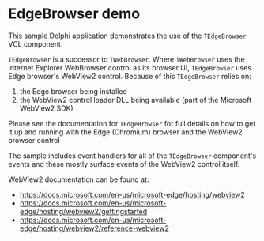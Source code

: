 EdgeBrowser demo
================

This sample Delphi application demonstrates the use of the `TEdgeBrowser` VCL component.

`TEdgeBrowser` is a successor to `TWebBrowser`. Where `TWebBrowser` uses the Internet Explorer WebBrowser control as its browser UI, `TEdgeBrowser` uses Edge browser's WebView2 control. Because of this `TEdgeBrowser` relies on:

1.  the Edge browser being installed
2.  the WebView2 control loader DLL being available (part of the Microsoft WebView2 SDK)

Please see the documentation for `TEdgeBrowser` for full details on how to get it up and running with the Edge (Chromium) browser and the WebView2 browser control

The sample includes event handlers for all of the `TEdgeBrowser` component's events and these mostly surface events of the WebView2 control itself.

WebView2 documentation can be found at:

*   https://docs.microsoft.com/en-us/microsoft-edge/hosting/webview2
*   https://docs.microsoft.com/en-us/microsoft-edge/hosting/webview2/gettingstarted
*   https://docs.microsoft.com/en-us/microsoft-edge/hosting/webview2/reference-webview2